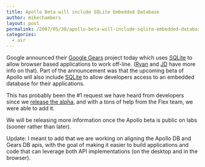 ```yaml
---
title: Apollo Beta will include SQLite Embedded Database
author: mikechambers
layout: post
permalink: /2007/05/30/apollo-beta-will-include-sqlite-embedded-database/
categories:
  - air
---
```



Google announced their [Google Gears][1] project today which uses [SQLite][2] to allow browser based applications to work off-line. ([Ryan][3] and [JD][4] have more info on that). Part of the announcement was that the upcoming beta of Apollo will also include [SQLite][2] to allow developers access to an embedded database for their applications.

This has probably been the #1 request we have heard from developers since we [release the alpha][5], and with a tons of help from the Flex team, we were able to add it.

We will be releasing more information once the Apollo beta is public on labs (sooner rather than later).

Update: I meant to add that we are working on aligning the Apollo DB and Gears DB apis, with the goal of making it easier to build applications and code that can leverage both API implementations (on the desktop and in the browser).

 [1]: http://gears.google.com/
 [2]: http://www.sqlite.org/
 [3]: http://blogs.zdnet.com/Stewart/?p=399
 [4]: http://weblogs.macromedia.com/jd/archives/2007/05/google_gears.cfm
 [5]: http://www.adobe.com/go/apollo
